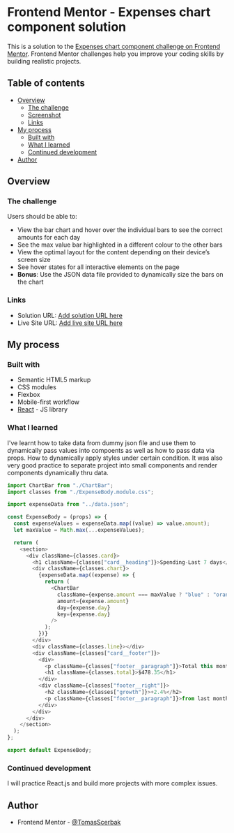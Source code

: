 # Frontend Mentor - Expenses chart component solution

This is a solution to the [Expenses chart component challenge on Frontend Mentor](https://www.frontendmentor.io/challenges/expenses-chart-component-e7yJBUdjwt). Frontend Mentor challenges help you improve your coding skills by building realistic projects.

## Table of contents

- [Overview](#overview)
  - [The challenge](#the-challenge)
  - [Screenshot](#screenshot)
  - [Links](#links)
- [My process](#my-process)
  - [Built with](#built-with)
  - [What I learned](#what-i-learned)
  - [Continued development](#continued-development)
- [Author](#author)

## Overview

### The challenge

Users should be able to:

- View the bar chart and hover over the individual bars to see the correct amounts for each day
- See the max value bar highlighted in a different colour to the other bars
- View the optimal layout for the content depending on their device’s screen size
- See hover states for all interactive elements on the page
- **Bonus**: Use the JSON data file provided to dynamically size the bars on the chart

### Links

- Solution URL: [Add solution URL here](https://github.com/TomasScerbak/expense-chart-component.git)
- Live Site URL: [Add live site URL here](https://statuesque-souffle-8c86fe.netlify.app)

## My process

### Built with

- Semantic HTML5 markup
- CSS modules
- Flexbox
- Mobile-first workflow
- [React](https://reactjs.org/) - JS library

### What I learned

I've learnt how to take data from dummy json file and use them to dynamically pass values into compoents as well as how to pass data via props. How to dynamically apply styles under certain condition.
It was also very good practice to separate project into small components and render components dynamically thru data.

```js
import ChartBar from "./ChartBar";
import classes from "./ExpenseBody.module.css";

import expenseData from "../data.json";

const ExpenseBody = (props) => {
  const expenseValues = expenseData.map((value) => value.amount);
  let maxValue = Math.max(...expenseValues);

  return (
    <section>
      <div className={classes.card}>
        <h1 className={classes["card__heading"]}>Spending-Last 7 days</h1>
        <div className={classes.chart}>
          {expenseData.map((expense) => {
            return (
              <ChartBar
                className={expense.amount === maxValue ? "blue" : "orange"}
                amount={expense.amount}
                day={expense.day}
                key={expense.day}
              />
            );
          })}
        </div>
        <div className={classes.line}></div>
        <div className={classes["card__footer"]}>
          <div>
            <p className={classes["footer__paragraph"]}>Total this month</p>
            <h1 className={classes.total}>$478.35</h1>
          </div>
          <div className={classes["footer__right"]}>
            <h2 className={classes["growth"]}>+2.4%</h2>
            <p className={classes["footer__paragraph"]}>from last month</p>
          </div>
        </div>
      </div>
    </section>
  );
};

export default ExpenseBody;
```

### Continued development

I will practice React.js and build more projects with more complex issues.

## Author

- Frontend Mentor - [@TomasScerbak](https://www.frontendmentor.io/profile/TomasScerbak)
